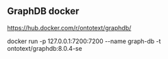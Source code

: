 GraphDB docker
--------------

https://hub.docker.com/r/ontotext/graphdb/

docker run -p 127.0.0.1:7200:7200 --name graph-db -t ontotext/graphdb:8.0.4-se


